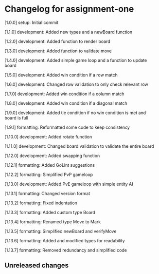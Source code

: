 # Changelog for assignment-one

[1.0.0] setup: Initial commit

[1.1.0] development: Added new types and a newBoard function

[1.2.0] development: Added function to render board

[1.3.0] development: Added function to validate move

[1.4.0] development: Added simple game loop and a function to update board

[1.5.0] development: Added win condition if a row match

[1.6.0] development: Changed row validation to only check relevant row

[1.7.0] development: Added win condition if a column match

[1.8.0] development: Added win condition if a diagonal match

[1.9.0] development: Added tie condition if no win condition is met and board is full

[1.9.1] formatting: Reformatted some code to keep consistency

[1.10.0] development: Added rotate function

[1.11.0] development: Changed board validation to validate the entire board

[1.12.0] development: Added swapping function

[1.12.1] formatting: Added GoLint suggestions

[1.12.2] formatting: Simplified PvP gameloop

[1.13.0] development: Added PvE gameloop with simple entity AI

[1.13.1] formatting: Changed version format

[1.13.2] formatting: Fixed indentation

[1.13.3] formatting: Added custom type Board

[1.13.4] formatting: Renamed type Move to Mark

[1.13.5] formatting: Simplified newBoard and verifyMove

[1.13.6] formatting: Added and modified types for readability

[1.13.7] formatting: Removed redundancy and simplified code

## Unreleased changes
